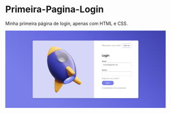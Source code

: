 # Primeira-Pagina-Login


 Minha primeira página de login, apenas com HTML e CSS.

<img src="screenshots/screenshot.png" alt="screenshot"/>